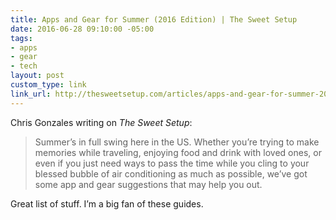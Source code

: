 ```yaml
---
title: Apps and Gear for Summer (2016 Edition) | The Sweet Setup
date: 2016-06-28 09:10:00 -05:00
tags:
- apps
- gear
- tech
layout: post
custom_type: link
link_url: http://thesweetsetup.com/articles/apps-and-gear-for-summer-2016-edition/
---
```


Chris Gonzales writing on *The Sweet Setup*:

> Summer’s in full swing here in the US. Whether you’re trying to make memories while traveling, enjoying food and drink with loved ones, or even if you just need ways to pass the time while you cling to your blessed bubble of air conditioning as much as possible, we’ve got some app and gear suggestions that may help you out.

Great list of stuff. I’m a big fan of these guides.
